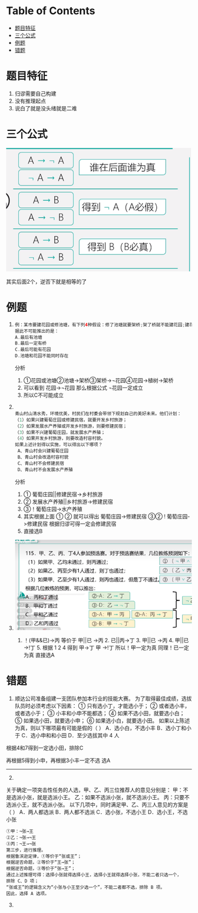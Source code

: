# Table of Contents

* [题目特征](#题目特征)
* [三个公式](#三个公式)
* [例题](#例题)
* [错题](#错题)




# 题目特征

1. 归谬需要自己构建
2. 没有推理起点
3. 说白了就是没头绪就是二难

# 三个公式

![image-20231128215101349](.images/image-20231128215101349.png)

其实后面2个，逆否下就是相等的了

# 例题

1. ```java
   例：某市要建花园或修池塘，有下列4种假设：修了池塘就要架桥;架了桥就不能建花园;建花园必须植树;植树必须架桥。
   据此不可能推出的是：
   A.最后有池塘
   B.最后一定有桥
   C.最后可能有花园
   D.池塘和花园不能同时存在
   ```

   分析

   1. ①花园或池塘②池塘→架桥③架桥→¬花园④花园→植树→架桥
   2. 可以看到  花园→¬花园 那么根据公式  ¬花园一定成立
   3. 所以C不可能成立

2. ```java
   
   青山村山清水秀，环境优美，村民们在村委会带领下规划自己的美好未来。他们计划：
   （1）如果兴建葡萄庄园或修建民宿，就要开发乡村旅游；
   （2）如果发展水产养殖或开发乡村旅游，则要修建民宿；
   （3）如果不兴建葡萄庄园，就发展水产养殖；
   （4）如果开发乡村旅游，则要改造村容村貌。
   如果上述计划得以实施，可以得出以下哪项？
    A、青山村会兴建葡萄庄园
    B、青山村会改造村容村貌
    C、青山村不会修建民宿
    D、青山村不会发展水产养殖
   ```

   分析

   1.  ①  葡萄庄园||修建民宿->乡村旅游
   2. ② 发展水产养殖||乡村旅游->修建民宿
   3. ③！葡萄庄园->水产养殖
   4. 其实根据上面 ①  ② 就可以得出  葡萄庄园->修建民宿    ③②  ! 葡萄庄园->修建民宿 根据归谬可得一定会修建民宿
   5. 直接选B

3. ![image-20231128224716391](.images/image-20231128224716391.png)

   	  1. ！(甲&&已)->丙 等价于 甲||已 ->丙
      	  2.  已||丙->丁
      	  3. 甲||已 ->丙
      	  4. 甲||已 ->!丁
      	  5. 根据 1 2 4 得到   甲->丁  甲 ->!丁 所以！甲一定为真 同理！已一定为真 直接选A






# 错题

1. 顺达公司准备组建一支团队参加本行业的技能大赛。
   为了取得最佳成绩，选拔队员时必须考虑以下因素：
   ① 只有选小丁，才能选小于；
   ② 或者选小丰，或者选小于；
   ③ 小丰和小申不能都选；
   ④ 如果不选小田，就要选小白；
   ⑤ 如果选小田，就要选小申；
   ⑥ 如果选小白，就要选小田。
   如果以上陈述为真，则以下哪项最有可能是假的（ ）
   A．选小白，不选小丰
   B．选小丁和小于
   C．选小申和和小田
   D．至少选拔其中 4 人

根据4和7得到一定选小田，排除C

再根据5得到小申，再根据3小丰一定不选 选A

-------



2. 

关于确定一项突击性任务的人选，甲、乙、丙三位推荐人的意见分别是：
甲：不是选派小张，就是选派小王。
乙：如果不选派小张，就不选派小王。
丙：只要不选派小王，就不选派小张。
以下几项中，同时满足甲、乙、丙三人意见的方案是（ ）
A．两人都选派
B．两人都不选派
C．选小张，不选小王
D．选小王，不选小张

```java
①甲：¬张→王
②乙：¬张→¬王
③丙：¬王→¬张
第三步，进行推理。
根据鲁滨逊定律，①等价于“张或王”；
根据逆否命题，②等价于“王→张”；
根据逆否命题，③等价于“张→王”；
通过上述推理可得：选择小张就得选择小王，选择小王就得选择小张，不能二者只选一个，
排除 C、D 项；
“张或王”的逻辑含义为“小张与小王至少选一个”，不能二者都不选，排除 B 项。
因此，选择 A 选项。
```

3. 
